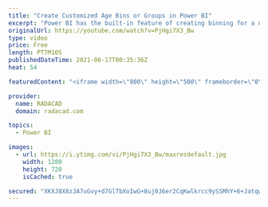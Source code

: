 ```yaml
---
title: "Create Customized Age Bins or Groups in Power BI"
excerpt: "Power BI has the built-in feature of creating binning for a numeric field such as age. However, the default binning will create bins of equal size. If you want to create bins of different sizes, then you need to create that as a custom column. Fortunately, Power Query has transformations that can help."
originalUrl: https://youtube.com/watch?v=PjHgi7X3_Bw
type: video
price: Free
length: PT7M10S
publishedDateTime: 2021-06-17T00:35:36Z
heat: 54

featuredContent: "<iframe width=\"800\" height=\"500\" frameborder=\"0\" src=\"https://www.youtube.com/embed/PjHgi7X3_Bw\" allow=\"accelerometer; autoplay; encrypted-media; gyroscope; picture-in-picture\" allowfullscreen></iframe>"

provider:
  name: RADACAD
  domain: radacad.com

topics:
  - Power BI

images:
  - url: https://i.ytimg.com/vi/PjHgi7X3_Bw/maxresdefault.jpg
    width: 1280
    height: 720
    isCached: true

secured: "XKXJ8X8zJA7uGvy+d7GlTbXoIwG+8uj0J6er2CqKwlkrcc9ySSMhY+6+JatqwjrAJ8W8reJG+ny6NkHkK3T9mDDw14ewjckoWc1g1zlNU1vTOvTXTEUt/FN3E8QWnA74ULowu76bSKm1CaDh6D26ryJ0xtbanukISInJLHH2m9rwuo17ug9MaHfzc3pVm9mJGO+Hvb1uZV6CXR5SXH5OJS1kckui6Uc5HI4RL2vOjIQQuycSLJ+9NuJb+BgxvMBWuexqY//xqMyHVsh5zZyPm/JPp10PBYjxOhyE4pD46j22Zlpz7eGRh8HibEL/eqX9lrCVYnaJ1Y4p27R1kByNFI2aLcU3Wfis3UYbIrAs9o27G6IZ4EkPIe2Jb8tcLtr8uo4PnW+cmaHQCUKiBeDdHsBircEEmsY92j2LupU+nY0=;F2gubR72zGDbNFxW3dg/lw=="
---
```


